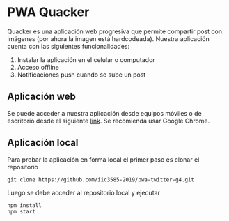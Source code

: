 # PWA Quacker

Quacker es una aplicación web progresiva que permite compartir post con imágenes (por ahora la imagen está hardcodeada). Nuestra aplicación cuenta con las siguientes funcionalidades:
1. Instalar la aplicación en el celular o computador
2. Acceso offline
3. Notificaciones push cuando se sube un post

## Aplicación web
Se puede acceder a nuestra aplicación desde equipos móviles o de escritorio desde el siguiente [link](https://quacker-g4.firebaseapp.com/). Se recomienda usar Google Chrome.

## Aplicación local

Para probar la aplicación en forma local el primer paso es clonar el repositorio

```
git clone https://github.com/iic3585-2019/pwa-twitter-g4.git
```
Luego se debe acceder al repositorio local y ejecutar

```
npm install
npm start
```

